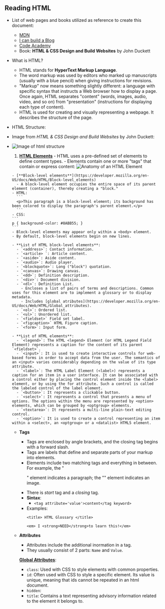 ## Reading HTML
- List of web pages and books utilized as reference to create this document:
  - [MDN](https://developer.mozilla.org/en-US/docs/Web/HTML)
  - [I can build a Blog](http://icanbuildablog.com/2015/01/html-cheat-sheet-for-beginners/)
  - [Code Academy](http://www.codecademy.com/glossary/html)
  - Book: **HTML & CSS Design and Build Websites** by John Duckett
- What is HTML? 
  - HTML stands for **HyperText Markup Language**. 
  - The word markup was used by editors who marked up manuscripts (usually with a blue pencil) when giving instructions for revisions. 
  - "Markup" now means something slightly different: a language with specific syntax that instructs a Web browser how to display a page. Once again, HTML separates "content" (words, images, audio, video, and so on) from "presentation" (instructions for displaying each type of content).
  - HTML is used for creating and visually representing a webpage. It describes the structure of the page.
- HTML Structure:
- Image from *HTML & CSS Design and Build Websites* by John Duckett:
- ![Image of html structure](http://www.htmlandcssbook.com/images/sample-chapter/medium/dps-5.jpg)
    1. [**HTML Elements**](https://developer.mozilla.org/en-US/docs/Web/HTML/Element) 
      - HTML uses a pre-defined set of elements to define content types. 
      - Elements contain one or more "tags" that contain or express content:
       ![Anatomy of an HTML Element](https://mdn.mozillademos.org/files/7659/anatomy-of-an-html-element.png)

      - [**Block-level elements**](https://developer.mozilla.org/en-US/docs/Web/HTML/Block-level_elements)
        - A block-level element occupies the entire space of its parent element (container), thereby creating a "block."
      - HTML:
        ```
        <p>This paragraph is a block-level element; its background has been colored to display the paragraph's parent element.</p>
        ```
      - CSS:
      ```
      p { background-color: #8ABB55; }
      ```
      - Block-level elements may appear only within a <body> element.
      - By default, block-level elements begin on new lines.
      
      - **List of HTML block-level elements**:
        - `<address>`: Contact information.
        - `<article> `: Article content.
        - `<aside>`: Aside content.
        - `<audio>`: Audio player.
        - `<blockquote>`: Long ("block") quotation.
        - `<canvas>`: Drawing canvas.
        - `<dd>`: Definition description.
        - `<div>`: Document division.
        - `<dl>`: Definition List. 
          - Encloses a list of pairs of terms and descriptions. Common uses for this element are to implement a glossary or to display metadata.
          - Includes [global atributes](https://developer.mozilla.org/en-US/docs/Web/HTML/Global_attributes).
        - `<ol>`: Ordered list.
        - `<ul>`: Unordered list.
        - `<fieldset>` Field set label.
        - `<figcaption>` HTML Figure caption.
        - `<form>`: Input form.
        
      - **List of HTML elements**:
        - `<legend>`: The HTML <legend> Element (or HTML Legend Field Element) represents a caption for the content of its parent `<fieldset>`.
        - `<input>`: It is used to create interactive controls for web-based forms in order to accept data from the user. The semantics of an <input> varies considerably depending on the value of its type attribute.
        - `<label>`: The HTML Label Element (<label>) represents a caption for an item in a user interface. It can be associated with a control either by placing the control element inside the <label> element, or by using the for attribute. Such a control is called the labeled control of the label element.
        - `<button>`: It represents a clickable button.
        - `<select>`: It represents a control that presents a menu of options. The options within the menu are represented by <option> elements, which can be grouped by <optgroup> elements. 
        - `<textarea>`: It represents a multi-line plain-text editing control.
        - `<option>`: It is used to create a control representing an item within a <select>, an <optgroup> or a <datalist> HTML5 element.
      
  - **Tags**
    - Tags are enclosed by angle brackets, and the closing tag begins with a forward slash.
    - Tags are labels that define and separate parts of your markup into elements.
    - Elements include two matching tags and everything in between. For example, the "<p>" element indicates a paragraph; the "<img>" element indicates an image.
    - There is *start* tag and a *closing* tag.
    - **Sintax**:
      - `<tag attribute='value'>content</tag keyword>`
    - Examples:
      ```
      <title> HTML Glossary </title>
      
      <em> I <strong>NEED</strong>to learn this!</em>
      ```
      
  - **Attributes**
    - Attributes include the additional inormation in a tag. 
    - They usually consist of 2 parts: `Name` and `Value`.
      
    [**Global Attributes**](https://developer.mozilla.org/en-US/docs/Web/HTML/Global_attributes): 
      - `class`: Used with CSS to style elements with common properties.
      - `id`: Often used with CSS to style a specific element. Its value is unique, meaning that ids cannot be repeated in an html document.
      - `hidden`:
      - `title`: Contains a text representing advisory information related to the element it belongs to. 

    
  

